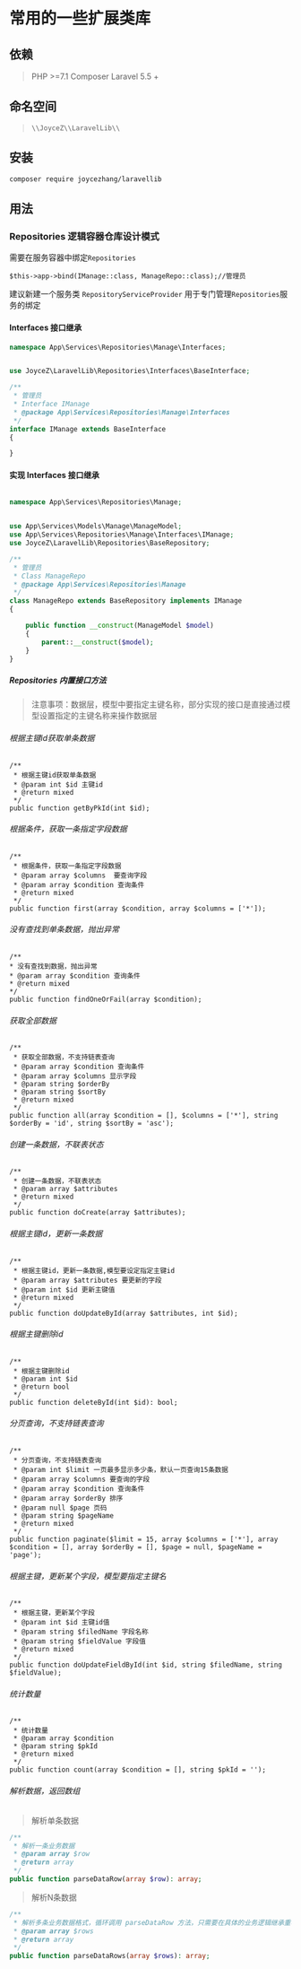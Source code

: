 # 常用的一些扩展类库

## 依赖

> PHP >=7.1
> Composer
> Laravel 5.5 +

## 命名空间

> `\\JoyceZ\\LaravelLib\\`

## 安装

`composer require joycezhang/laravellib`

## 用法

### Repositories 逻辑容器仓库设计模式

需要在服务容器中绑定`Repositories`

` $this->app->bind(IManage::class, ManageRepo::class);//管理员 `

建议新建一个服务类 `RepositoryServiceProvider` 用于专门管理`Repositories`服务的绑定

#### Interfaces 接口继承

```php
namespace App\Services\Repositories\Manage\Interfaces;


use JoyceZ\LaravelLib\Repositories\Interfaces\BaseInterface;

/**
 * 管理员
 * Interface IManage
 * @package App\Services\Repositories\Manage\Interfaces
 */
interface IManage extends BaseInterface
{

}
```
#### 实现 Interfaces 接口继承
```php

namespace App\Services\Repositories\Manage;


use App\Services\Models\Manage\ManageModel;
use App\Services\Repositories\Manage\Interfaces\IManage;
use JoyceZ\LaravelLib\Repositories\BaseRepository;

/**
 * 管理员
 * Class ManageRepo
 * @package App\Services\Repositories\Manage
 */
class ManageRepo extends BaseRepository implements IManage
{

    public function __construct(ManageModel $model)
    {
        parent::__construct($model);
    }
}
```
##### Repositories 内置接口方法

> 注意事项：数据层，模型中要指定主键名称，部分实现的接口是直接通过模型设置指定的主键名称来操作数据层

###### 根据主键id获取单条数据

```
/**
 * 根据主键id获取单条数据
 * @param int $id 主键id
 * @return mixed
 */
public function getByPkId(int $id);

```

###### 根据条件，获取一条指定字段数据

```
/**
 * 根据条件，获取一条指定字段数据
 * @param array $columns  要查询字段
 * @param array $condition 查询条件
 * @return mixed
 */
public function first(array $condition, array $columns = ['*']);
```

###### 没有查找到单条数据，抛出异常

```
/**
* 没有查找到数据，抛出异常
* @param array $condition 查询条件
* @return mixed
*/
public function findOneOrFail(array $condition);
```

###### 获取全部数据

```
/**
 * 获取全部数据，不支持链表查询
 * @param array $condition 查询条件
 * @param array $columns 显示字段
 * @param string $orderBy
 * @param string $sortBy
 * @return mixed
 */
public function all(array $condition = [], $columns = ['*'], string $orderBy = 'id', string $sortBy = 'asc');

```
###### 创建一条数据，不联表状态
```
/**
 * 创建一条数据，不联表状态
 * @param array $attributes
 * @return mixed
 */
public function doCreate(array $attributes);
```
###### 根据主键id，更新一条数据
```
/**
 * 根据主键id，更新一条数据,模型要设定指定主键id
 * @param array $attributes 要更新的字段
 * @param int $id 更新主键值
 * @return mixed
 */
public function doUpdateById(array $attributes, int $id);
```

###### 根据主键删除id

```
/**
 * 根据主键删除id
 * @param int $id
 * @return bool
 */
public function deleteById(int $id): bool;
```

###### 分页查询，不支持链表查询

```
/**
 * 分页查询，不支持链表查询
 * @param int $limit 一页最多显示多少条，默认一页查询15条数据
 * @param array $columns 要查询的字段
 * @param array $condition 查询条件
 * @param array $orderBy 排序
 * @param null $page 页码
 * @param string $pageName
 * @return mixed
 */
public function paginate($limit = 15, array $columns = ['*'], array $condition = [], array $orderBy = [], $page = null, $pageName = 'page');
```

###### 根据主键，更新某个字段，模型要指定主键名

```
/**
 * 根据主键，更新某个字段
 * @param int $id 主键id值
 * @param string $filedName 字段名称
 * @param string $fieldValue 字段值
 * @return mixed
 */
public function doUpdateFieldById(int $id, string $filedName, string $fieldValue);
```
###### 统计数量

```
/**
 * 统计数量
 * @param array $condition
 * @param string $pkId
 * @return mixed
 */
public function count(array $condition = [], string $pkId = '');
```

###### 解析数据，返回数组
> 解析单条数据
```php
/**
 * 解析一条业务数据
 * @param array $row
 * @return array
 */
public function parseDataRow(array $row): array;
```
> 解析N条数据
```php
/**
 * 解析多条业务数据格式，循环调用 parseDataRow 方法，只需要在具体的业务逻辑继承重写 parseDataRow 方法即可
 * @param array $rows
 * @return array
 */
public function parseDataRows(array $rows): array;
```


